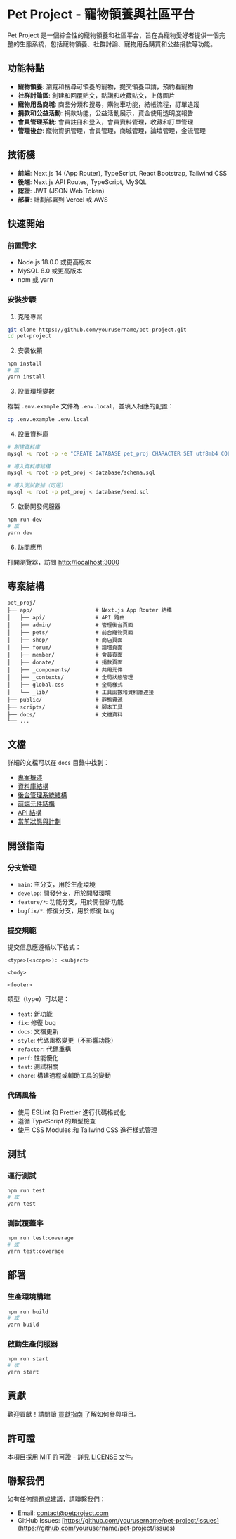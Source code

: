 # Pet Project - 寵物領養與社區平台

Pet Project 是一個綜合性的寵物領養和社區平台，旨在為寵物愛好者提供一個完整的生態系統，包括寵物領養、社群討論、寵物用品購買和公益捐款等功能。

## 功能特點

- **寵物領養**: 瀏覽和搜尋可領養的寵物，提交領養申請，預約看寵物
- **社群討論區**: 創建和回覆貼文，點讚和收藏貼文，上傳圖片
- **寵物用品商城**: 商品分類和搜尋，購物車功能，結帳流程，訂單追蹤
- **捐款和公益活動**: 捐款功能，公益活動展示，資金使用透明度報告
- **會員管理系統**: 會員註冊和登入，會員資料管理，收藏和訂單管理
- **管理後台**: 寵物資訊管理，會員管理，商城管理，論壇管理，金流管理

## 技術棧

- **前端**: Next.js 14 (App Router), TypeScript, React Bootstrap, Tailwind CSS
- **後端**: Next.js API Routes, TypeScript, MySQL
- **認證**: JWT (JSON Web Token)
- **部署**: 計劃部署到 Vercel 或 AWS

## 快速開始

### 前置需求

- Node.js 18.0.0 或更高版本
- MySQL 8.0 或更高版本
- npm 或 yarn

### 安裝步驟

1. 克隆專案

```bash
git clone https://github.com/yourusername/pet-project.git
cd pet-project
```

2. 安裝依賴

```bash
npm install
# 或
yarn install
```

3. 設置環境變數

複製 `.env.example` 文件為 `.env.local`，並填入相應的配置：

```bash
cp .env.example .env.local
```

4. 設置資料庫

```bash
# 創建資料庫
mysql -u root -p -e "CREATE DATABASE pet_proj CHARACTER SET utf8mb4 COLLATE utf8mb4_unicode_ci;"

# 導入資料庫結構
mysql -u root -p pet_proj < database/schema.sql

# 導入測試數據（可選）
mysql -u root -p pet_proj < database/seed.sql
```

5. 啟動開發伺服器

```bash
npm run dev
# 或
yarn dev
```

6. 訪問應用

打開瀏覽器，訪問 [http://localhost:3000](http://localhost:3000)

## 專案結構

```
pet_proj/
├── app/                    # Next.js App Router 結構
│   ├── api/                # API 路由
│   ├── admin/              # 管理後台頁面
│   ├── pets/               # 前台寵物頁面
│   ├── shop/               # 商店頁面
│   ├── forum/              # 論壇頁面
│   ├── member/             # 會員頁面
│   ├── donate/             # 捐款頁面
│   ├── _components/        # 共用元件
│   ├── _contexts/          # 全局狀態管理
│   ├── global.css          # 全局樣式
│   └── _lib/               # 工具函數和資料庫連接
├── public/                 # 靜態資源
├── scripts/                # 腳本工具
├── docs/                   # 文檔資料
└── ...
```

## 文檔

詳細的文檔可以在 `docs` 目錄中找到：

- [專案概述](./docs/project-overview.md)
- [資料庫結構](./docs/database-structure.md)
- [後台管理系統結構](./docs/admin-structure.md)
- [前端元件結構](./docs/frontend-components.md)
- [API 結構](./docs/api-structure.md)
- [當前狀態與計劃](./docs/current-status.md)

## 開發指南

### 分支管理

- `main`: 主分支，用於生產環境
- `develop`: 開發分支，用於開發環境
- `feature/*`: 功能分支，用於開發新功能
- `bugfix/*`: 修復分支，用於修復 bug

### 提交規範

提交信息應遵循以下格式：

```
<type>(<scope>): <subject>

<body>

<footer>
```

類型（type）可以是：

- `feat`: 新功能
- `fix`: 修復 bug
- `docs`: 文檔更新
- `style`: 代碼風格變更（不影響功能）
- `refactor`: 代碼重構
- `perf`: 性能優化
- `test`: 測試相關
- `chore`: 構建過程或輔助工具的變動

### 代碼風格

- 使用 ESLint 和 Prettier 進行代碼格式化
- 遵循 TypeScript 的類型檢查
- 使用 CSS Modules 和 Tailwind CSS 進行樣式管理

## 測試

### 運行測試

```bash
npm run test
# 或
yarn test
```

### 測試覆蓋率

```bash
npm run test:coverage
# 或
yarn test:coverage
```

## 部署

### 生產環境構建

```bash
npm run build
# 或
yarn build
```

### 啟動生產伺服器

```bash
npm run start
# 或
yarn start
```

## 貢獻

歡迎貢獻！請閱讀 [貢獻指南](./CONTRIBUTING.md) 了解如何參與項目。

## 許可證

本項目採用 MIT 許可證 - 詳見 [LICENSE](./LICENSE) 文件。

## 聯繫我們

如有任何問題或建議，請聯繫我們：

- Email: contact@petproject.com
- GitHub Issues: [https://github.com/yourusername/pet-project/issues](https://github.com/yourusername/pet-project/issues)
